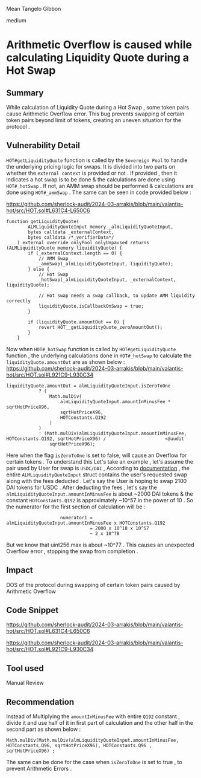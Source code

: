 Mean Tangelo Gibbon

medium

# Arithmetic Overflow is caused while calculating Liquidity Quote during a Hot Swap

## Summary
While calculation of Liquidity Quote during a Hot Swap , some token pairs cause Arithmetic Overflow error. This bug prevents swapping of certain token pairs beyond limit of tokens, creating an uneven situation for the protocol .

## Vulnerability Detail
`HOT#getLiquidityQuote` function is called by the `Sovereign Pool` to handle the underlying pricing logic for swaps. It is divided into two parts on whether the `external context` is provided or not . If provided , then it indicates a hot swap is to be done & the calculations are done using `HOT#_hotSwap` . If not, an AMM swap should be performed & calculations are done using `HOT#_ammSwap` . The same can be seen in code provided below :  

https://github.com/sherlock-audit/2024-03-arrakis/blob/main/valantis-hot/src/HOT.sol#L631C4-L650C6

```solidity
function getLiquidityQuote(
        ALMLiquidityQuoteInput memory _almLiquidityQuoteInput,
        bytes calldata _externalContext,
        bytes calldata /*_verifierData*/
    ) external override onlyPool onlyUnpaused returns (ALMLiquidityQuote memory liquidityQuote) {
        if (_externalContext.length == 0) {
            // AMM Swap
            _ammSwap(_almLiquidityQuoteInput, liquidityQuote);
        } else {
            // Hot Swap
            _hotSwap(_almLiquidityQuoteInput, _externalContext, liquidityQuote);

            // Hot swap needs a swap callback, to update AMM liquidity correctly
            liquidityQuote.isCallbackOnSwap = true;
        }

        if (liquidityQuote.amountOut == 0) {
            revert HOT__getLiquidityQuote_zeroAmountOut();
        }
    }
```

Now when `HOT#_hotSwap` function is called by `HOT#getLiquidityQuote` function , the underlying calculations done in `HOT#_hotSwap` to calculate the `liquidityQuote.amountOut` are as shown below : 
https://github.com/sherlock-audit/2024-03-arrakis/blob/main/valantis-hot/src/HOT.sol#L921C9-L930C34
```solidity
liquidityQuote.amountOut = almLiquidityQuoteInput.isZeroToOne
            ? (
                Math.mulDiv(
                    almLiquidityQuoteInput.amountInMinusFee * sqrtHotPriceX96,
                    sqrtHotPriceX96,
                    HOTConstants.Q192
                )
            )
            : (Math.mulDiv(almLiquidityQuoteInput.amountInMinusFee, HOTConstants.Q192, sqrtHotPriceX96) /                      <@audit 
                sqrtHotPriceX96);
```
Here when the flag `isZeroToOne` is set to false, will cause an Overflow for certain tokens . 
To understand this Let's take an example , let's assume the pair used by User for swap is `USDC/DAI` , According to [documentation](https://docs.valantis.xyz/sovereign-pool-subpages/modules/liquidity-module#liquidity-quote-struct) , the entire `ALMLiquidityQuoteInput` struct contains the user's requested swap along with the fees deducted . Let's say the User is hoping to swap 2100 DAI tokens for USDC . After deducting the fees , let's say the `almLiquidityQuoteInput.amountInMinusFee` is about ~2000 DAI tokens & the constant `HOTConstants.Q192` is approximately ~10^57 in the power of 10 . So the numerator for the first section of calculation will be : 

                        numerator1 = almLiquidityQuoteInput.amountInMinusFee x HOTConstants.Q192
                                   = 2000 x 10^18 x 10^57
                                   ~ 2 x 10^78 
But we know that uint256.max is about ~10^77 . 
This causes an unexpected Overflow error , stopping the swap from completion .  

## Impact
DOS of the protocol during swapping of certain token pairs caused by Arithmetic Overflow
## Code Snippet
https://github.com/sherlock-audit/2024-03-arrakis/blob/main/valantis-hot/src/HOT.sol#L631C4-L650C6

https://github.com/sherlock-audit/2024-03-arrakis/blob/main/valantis-hot/src/HOT.sol#L921C9-L930C34

## Tool used

Manual Review

## Recommendation
Instead of Multiplying the `amountInMinusFee` with entire `Q192` constant , divide it and use half of it in first part of calculation and the other half in the second part as shown below : 
```solidity
Math.mulDiv(Math.mulDiv(almLiquidityQuoteInput.amountInMinusFee, HOTConstants.Q96, sqrtHotPriceX96), HOTConstants.Q96 , sqrtHotPriceX96) ;
```
The same can be done for the case when `isZeroToOne` is set to true , to prevent Arithmetic Errors . 